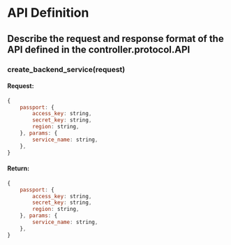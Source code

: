# API Definition
## Describe the request and response format of the API defined in the controller.protocol.API

### create_backend_service(request)
#### Request:
```javascript
{
    passport: {
        access_key: string, 
        secret_key: string, 
        region: string,
    }, params: {
        service_name: string,
    },
}
```

#### Return:
```javascript
{
    passport: {
        access_key: string, 
        secret_key: string, 
        region: string,
    }, params: {
        service_name: string,
    },
}
```
